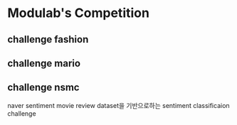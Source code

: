 # Modulab's Competition

## challenge fashion

## challenge mario

## challenge nsmc
naver sentiment movie review dataset을 기반으로하는 sentiment classificaion challenge